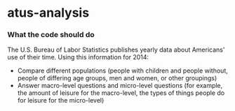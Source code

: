 # atus-analysis

### What the code should do
The U.S. Bureau of Labor Statistics publishes yearly data about Americans' use of their time.
Using this information for 2014:
- Compare different populations (people with children and people without, people of differing age groups, men and women, or other groupings)
- Answer macro-level questions and micro-level questions (for example, the amount of leisure for the macro-level, the types of things people do for leisure for the micro-level)
